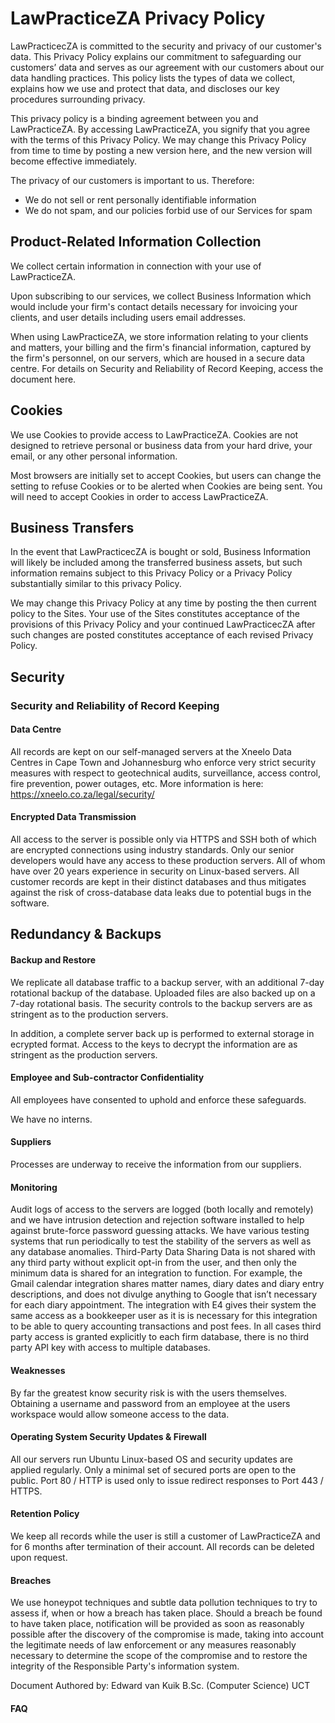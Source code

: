 
# LawPracticeZA Privacy Policy

LawPracticecZA is committed to the security and privacy of our customer's data. This Privacy Policy explains our commitment to safeguarding our customers’ data and serves as our agreement with our customers about our data handling practices. This policy lists the types of data we collect, explains how we use and protect that data, and discloses our key procedures surrounding privacy.

This privacy policy is a binding agreement between you and LawPracticeZA. By accessing LawPracticeZA, you signify that you agree with the terms of this Privacy Policy. We may change this Privacy Policy from time to time by posting a new version here, and the new version will become effective immediately.

The privacy of our customers is important to us. Therefore:

* We do not sell or rent personally identifiable information
* We do not spam, and our policies forbid use of our Services for spam

## Product-Related Information Collection

We collect certain information in connection with your use of LawPracticeZA.

Upon subscribing to our services, we collect Business Information which would include your firm's contact details necessary for invoicing your clients, and user details including users email addresses.

When using LawPracticeZA, we store information relating to your clients and matters, your billing and the firm's financial information, captured by the firm's personnel, on our servers, which are housed in a secure data centre. For details on Security and Reliability of Record Keeping, access the document here.

## Cookies

We use Cookies to provide access to LawPracticeZA. Cookies are not designed to retrieve personal or business data from your hard drive, your email, or any other personal information.

Most browsers are initially set to accept Cookies, but users can change the setting to refuse Cookies or to be alerted when Cookies are being sent. You will need to accept Cookies in order to access LawPracticeZA.

## Business Transfers

In the event that LawPracticecZA is bought or sold, Business Information will likely be included among the transferred business assets, but such information remains subject to this Privacy Policy or a Privacy Policy substantially similar to this privacy Policy.

We may change this Privacy Policy at any time by posting the then current policy to the Sites. Your use of the Sites constitutes acceptance of the provisions of this Privacy Policy and your continued LawPracticecZA after such changes are posted constitutes acceptance of each revised Privacy Policy.

## Security

### Security and Reliability of Record Keeping

#### Data Centre

All records are kept on our self-managed servers at the Xneelo Data Centres in Cape Town and Johannesburg who enforce very strict security measures with respect to geotechnical audits, surveillance, access control, fire prevention, power outages, etc. More information is here: https://xneelo.co.za/legal/security/

#### Encrypted Data Transmission

All access to the server is possible only via HTTPS and SSH both of which are encrypted connections using industry standards. Only our senior developers would have any access to these production servers. All of whom have over 20 years experience in security on Linux-based servers. All customer records are kept in their distinct databases and thus mitigates against the risk of cross-database data leaks due to potential bugs in the software.

## Redundancy & Backups

#### Backup and Restore

We replicate all database traffic to a backup server, with an additional 7-day rotational backup of the database. Uploaded files are also backed up on a 7-day rotational basis. The security controls to the backup servers are as stringent as to the production servers.

In addition, a complete server back up is performed to external storage in ecrypted format. Access to the keys to decrypt the information are as stringent as the production servers.

#### Employee and Sub-contractor Confidentiality

All employees have consented to uphold and enforce these safeguards.

We have no interns. 

#### Suppliers

Processes are underway to receive the information from our suppliers.

#### Monitoring

Audit logs of access to the servers are logged (both locally and remotely) and we have intrusion detection and rejection software installed to help against brute-force password guessing attacks. We have various testing systems that run periodically to test the stability of the servers as well as any database anomalies. Third-Party Data Sharing Data is not shared with any third party without explicit opt-in from the user, and then only the minimum data is shared for an integration to function. For example, the Gmail calendar integration shares matter names, diary dates and diary entry descriptions, and does not divulge anything to Google that isn’t necessary for each diary appointment. The integration with E4 gives their system the same access as a bookkeeper user as it is is necessary for this integration to be able to query accounting transactions and post fees. In all cases third party access is granted explicitly to each firm database, there is no third party API key with access to multiple databases.

#### Weaknesses

By far the greatest know security risk is with the users themselves. Obtaining a username and password from an employee at the users workspace would allow someone access to the data.

#### Operating System Security Updates & Firewall

All our servers run Ubuntu Linux-based OS and security updates are applied regularly. Only a minimal set of secured ports are open to the public. Port 80 / HTTP is used only to issue redirect responses to Port 443 / HTTPS.

#### Retention Policy

We keep all records while the user is still a customer of LawPracticeZA and for 6 months after termination of their account. All records can be deleted upon request.

#### Breaches

We use honeypot techniques and subtle data pollution techniques to try to assess if, when or how a breach has taken place. Should a breach be found to have taken place, notification will be provided as soon as reasonably possible after the discovery of the compromise is made, taking into account the legitimate needs of law enforcement or any measures reasonably necessary to determine the scope of the compromise and to restore the integrity of the Responsible Party's information system.


Document Authored by: Edward van Kuik B.Sc. (Computer Science) UCT

#### FAQ

<!-- 1. Please confirm what security measures you have in place to protect our clients and their
personal information in terms of the service you provide to us.
2. Please advise how our clients information is been protected.
3. What reasonable measures do you have in place to identify all reasonably foreseeable
internal and external risks to personal information in your possession or under your
control
4. How would you establish and maintain the security measures against any risk and how
often is this security measures updated.
5. What do you have in place in the event that there is breach.
 -->

